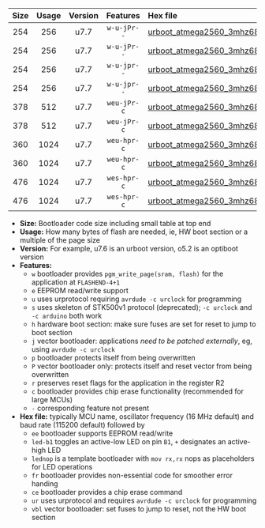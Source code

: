 |Size|Usage|Version|Features|Hex file|
|:-:|:-:|:-:|:-:|:--|
|254|256|u7.7|`w-u-jPr--`|[urboot_atmega2560_3mhz6864_57600bps_led+b7_ur_vbl.hex](https://raw.githubusercontent.com/stefanrueger/urboot.hex/main/mcus/atmega2560/fcpu_3mhz6864/57600_bps/urboot_atmega2560_3mhz6864_57600bps_led+b7_ur_vbl.hex)|
|254|256|u7.7|`w-u-jPr--`|[urboot_atmega2560_3mhz6864_57600bps_lednop_ur_vbl.hex](https://raw.githubusercontent.com/stefanrueger/urboot.hex/main/mcus/atmega2560/fcpu_3mhz6864/57600_bps/urboot_atmega2560_3mhz6864_57600bps_lednop_ur_vbl.hex)|
|254|256|u7.7|`w-u-jpr--`|[urboot_atmega2560_3mhz6864_57600bps_led+b7_fr_ur_vbl.hex](https://raw.githubusercontent.com/stefanrueger/urboot.hex/main/mcus/atmega2560/fcpu_3mhz6864/57600_bps/urboot_atmega2560_3mhz6864_57600bps_led+b7_fr_ur_vbl.hex)|
|254|256|u7.7|`w-u-jpr--`|[urboot_atmega2560_3mhz6864_57600bps_lednop_fr_ur_vbl.hex](https://raw.githubusercontent.com/stefanrueger/urboot.hex/main/mcus/atmega2560/fcpu_3mhz6864/57600_bps/urboot_atmega2560_3mhz6864_57600bps_lednop_fr_ur_vbl.hex)|
|378|512|u7.7|`weu-jPr-c`|[urboot_atmega2560_3mhz6864_57600bps_ee_led+b7_fr_ce_ur_vbl.hex](https://raw.githubusercontent.com/stefanrueger/urboot.hex/main/mcus/atmega2560/fcpu_3mhz6864/57600_bps/urboot_atmega2560_3mhz6864_57600bps_ee_led+b7_fr_ce_ur_vbl.hex)|
|378|512|u7.7|`weu-jPr-c`|[urboot_atmega2560_3mhz6864_57600bps_ee_lednop_fr_ce_ur_vbl.hex](https://raw.githubusercontent.com/stefanrueger/urboot.hex/main/mcus/atmega2560/fcpu_3mhz6864/57600_bps/urboot_atmega2560_3mhz6864_57600bps_ee_lednop_fr_ce_ur_vbl.hex)|
|360|1024|u7.7|`weu-hpr-c`|[urboot_atmega2560_3mhz6864_57600bps_ee_led+b7_fr_ce_ur.hex](https://raw.githubusercontent.com/stefanrueger/urboot.hex/main/mcus/atmega2560/fcpu_3mhz6864/57600_bps/urboot_atmega2560_3mhz6864_57600bps_ee_led+b7_fr_ce_ur.hex)|
|360|1024|u7.7|`weu-hpr-c`|[urboot_atmega2560_3mhz6864_57600bps_ee_lednop_fr_ce_ur.hex](https://raw.githubusercontent.com/stefanrueger/urboot.hex/main/mcus/atmega2560/fcpu_3mhz6864/57600_bps/urboot_atmega2560_3mhz6864_57600bps_ee_lednop_fr_ce_ur.hex)|
|476|1024|u7.7|`wes-hpr-c`|[urboot_atmega2560_3mhz6864_57600bps_ee_led+b7_fr_ce.hex](https://raw.githubusercontent.com/stefanrueger/urboot.hex/main/mcus/atmega2560/fcpu_3mhz6864/57600_bps/urboot_atmega2560_3mhz6864_57600bps_ee_led+b7_fr_ce.hex)|
|476|1024|u7.7|`wes-hpr-c`|[urboot_atmega2560_3mhz6864_57600bps_ee_lednop_fr_ce.hex](https://raw.githubusercontent.com/stefanrueger/urboot.hex/main/mcus/atmega2560/fcpu_3mhz6864/57600_bps/urboot_atmega2560_3mhz6864_57600bps_ee_lednop_fr_ce.hex)|

- **Size:** Bootloader code size including small table at top end
- **Usage:** How many bytes of flash are needed, ie, HW boot section or a multiple of the page size
- **Version:** For example, u7.6 is an urboot version, o5.2 is an optiboot version
- **Features:**
  + `w` bootloader provides `pgm_write_page(sram, flash)` for the application at `FLASHEND-4+1`
  + `e` EEPROM read/write support
  + `u` uses urprotocol requiring `avrdude -c urclock` for programming
  + `s` uses skeleton of STK500v1 protocol (deprecated); `-c urclock` and `-c arduino` both work
  + `h` hardware boot section: make sure fuses are set for reset to jump to boot section
  + `j` vector bootloader: applications *need to be patched externally*, eg, using `avrdude -c urclock`
  + `p` bootloader protects itself from being overwritten
  + `P` vector bootloader only: protects itself and reset vector from being overwritten
  + `r` preserves reset flags for the application in the register R2
  + `c` bootloader provides chip erase functionality (recommended for large MCUs)
  + `-` corresponding feature not present
- **Hex file:** typically MCU name, oscillator frequency (16 MHz default) and baud rate (115200 default) followed by
  + `ee` bootloader supports EEPROM read/write
  + `led-b1` toggles an active-low LED on pin `B1`, `+` designates an active-high LED
  + `lednop` is a template bootloader with `mov rx,rx` nops as placeholders for LED operations
  + `fr` bootloader provides non-essential code for smoother error handing
  + `ce` bootloader provides a chip erase command
  + `ur` uses urprotocol and requires `avrdude -c urclock` for programming
  + `vbl` vector bootloader: set fuses to jump to reset, not the HW boot section
